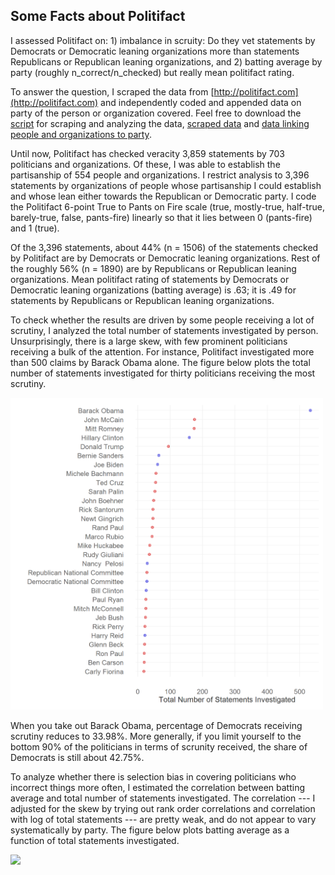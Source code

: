 ## Some Facts about Politifact

I assessed Politifact on: 1) imbalance in scruity: Do they vet statements by Democrats or Democratic leaning organizations more than statements Republicans or Republican leaning organizations, and 2) batting average by party (roughly n_correct/n_checked) but really mean politifact rating. 

To answer the question, I scraped the data from [http://politifact.com](http://politifact.com) and independently coded and appended data on party of the person or organization covered. Feel free to download the [script](politifact.R) for scraping and analyzing the data, [scraped data](politifacts.csv) and [data linking people and organizations to party](pol_names.csv).

Until now, Politifact has checked veracity 3,859 statements by 703 politicians and organizations. Of these, I was able to establish the partisanship of 554 people and organizations. I restrict analysis to 3,396 statements by organizations of people whose partisanship I could establish and whose lean either towards the Republican or Democratic party. I code the Politifact 6-point True to Pants on Fire scale (true, mostly-true, half-true, barely-true, false, pants-fire) linearly so that it lies between 0 (pants-fire) and 1 (true).

Of the 3,396 statements, about 44% (n = 1506) of the statements checked by Politifact are by Democrats or Democratic leaning organizations. Rest of the roughly 56% (n = 1890) are by Republicans or Republican leaning organizations. Mean politifact rating of statements by Democrats or Democratic leaning organizations (batting average) is .63; it is .49 for statements by Republicans or Republican leaning organizations. 

To check whether the results are driven by some people receiving a lot of scrutiny, I analyzed the total number of statements investigated by person. Unsurprisingly, there is a large skew, with few prominent politicians receiving a bulk of the attention. For instance, Politifact investigated more than 500 claims by Barack Obama alone. The figure below plots the total number of statements investigated for thirty politicians receiving the most scrutiny.

<img src="figs/t30_total_investigated.png" width="500">

When you take out Barack Obama, percentage of Democrats receiving scrutiny reduces to 33.98%. More generally, if you limit yourself to the bottom 90% of the politicians in terms of scrunity received, the share of Democrats is still about 42.75%.

To analyze whether there is selection bias in covering politicians who incorrect things more often, I estimated the correlation between batting average and total number of statements investigated. The correlation --- I adjusted for the skew by trying out rank order correlations and correlation with log of total statements --- are pretty weak, and do not appear to vary systematically by party. The figure below plots batting average as a function of total statements investigated.

<img src="figs/t30_batting_average_total_investigated.png" width="500">


